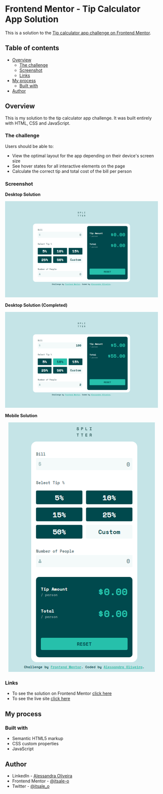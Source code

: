 # Frontend Mentor - Tip Calculator App Solution

This is a solution to the [Tip calculator app challenge on Frontend Mentor](https://www.frontendmentor.io/challenges/tip-calculator-app-ugJNGbJUX).

## Table of contents

- [Overview](#overview)
  - [The challenge](#the-challenge)
  - [Screenshot](#screenshot)
  - [Links](#links)
- [My process](#my-process)
  - [Built with](#built-with)
- [Author](#author)

## Overview

This is my solution to the tip calculator app challenge. It was built entirely with HTML, CSS and JavaScript.

### The challenge

Users should be able to:

- View the optimal layout for the app depending on their device's screen size
- See hover states for all interactive elements on the page
- Calculate the correct tip and total cost of the bill per person

### Screenshot

**Desktop Solution**

<div align="center">

![](./images/solution-desktop.png)

</div>

**Desktop Solution (Completed)**

<div align="center">

![](./images/solution-dektop-completed.png)

</div>

**Mobile Solution**

<div align="center">

![](./images/solution-mobile.png)

</div>


### Links

- To see the solution on Frontend Mentor [click here](https://www.frontendmentor.io/solutions/tip-calculator-app-solution-L_nBQaGUXs)
- To see the live site [click here](https://itsale-o.github.io/tip-calculator-app/)

## My process

### Built with

- Semantic HTML5 markup
- CSS custom properties
- JavaScript

## Author

- LinkedIn - [Alessandra Oliveira](https://www.linkedin.com/in/alessandra-santos-oliveira/)
- Frontend Mentor - [@itsale-o](https://www.frontendmentor.io/profile/itsale-o)
- Twitter - [@itsale_o](https://www.twitter.com/itsale_o)
